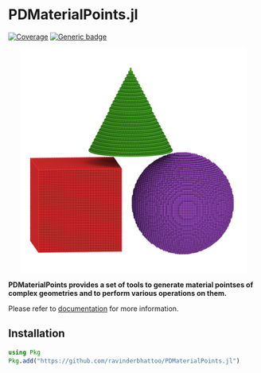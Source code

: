# PDMaterialPoints.jl

[![Coverage](https://codecov.io/gh/ravinderbhattoo/PDMaterialPoints.jl/branch/master/graph/badge.svg)](https://codecov.io/gh/ravinderbhattoo/PDMaterialPoints.jl) [![Generic badge](https://img.shields.io/badge/docs-ghpages-blue.svg)](https://ravinderbhattoo.github.io/PDMaterialPoints.jl)


<img src="documenter/src/assets/logo.png" alt="logo" style="display: block;
  margin-left: auto;
  margin-right: auto;
  width: 90%;"/>


__PDMaterialPoints provides a set of tools to generate material pointses of complex geometries and to perform various operations on them.__

Please refer to [documentation](https://ravinderbhattoo.github.io/PDMaterialPoints.jl) for more information.

## Installation
```julia
using Pkg
Pkg.add("https://github.com/ravinderbhattoo/PDMaterialPoints.jl")
```

